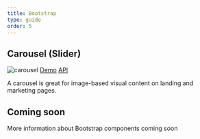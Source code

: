 ```yaml
---
title: Bootstrap
type: guide
order: 5
---
```


## Carousel (Slider)

<img src="https://res.cloudinary.com/jframe/image/upload/v1483486988/carousel_j7ixti.gif" alt="carousel">
<a class="button" href="https://jsfiddle.net/jframe/jqhv3e1h/" target="_blank">Demo</a> <a class="button white api-link" href>API</a>

A carousel is great for image-based visual content on landing and marketing pages.

## Coming soon
<div class="skip-interlink"></div>

<p class="tip">More information about Bootstrap components coming soon</p>
